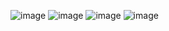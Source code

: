 ![image](https://github.com/nxcxdev/image__gallery/assets/128323663/c5d554cb-2332-4878-ba28-27c80c45ed24)
![image](https://github.com/nxcxdev/image__gallery/assets/128323663/da399736-b28b-43b8-ab39-48d5aadd004c)
![image](https://github.com/nxcxdev/image__gallery/assets/128323663/3e11df68-2b6f-4399-9a43-8df5b11152bf)
![image](https://github.com/nxcxdev/image__gallery/assets/128323663/e7b72ae0-b6a7-468d-86c1-c7b9b45b7394)
